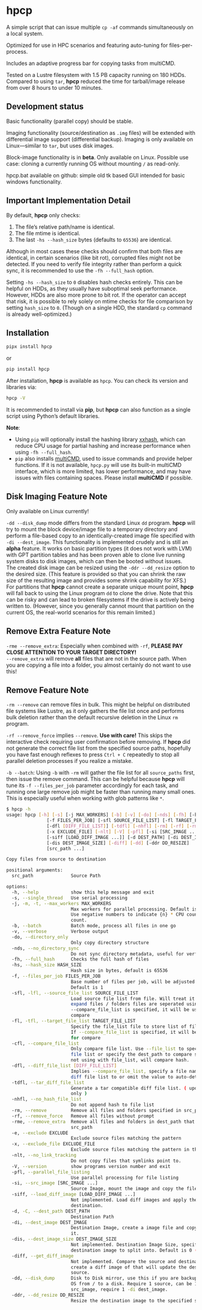 # hpcp
A simple script that can issue multiple `cp -af` commands simultaneously on a local system.

Optimized for use in HPC scenarios and featuring auto-tuning for files-per-process.

Includes an adaptive progress bar for copying tasks from multiCMD.

Tested on a Lustre filesystem with 1.5 PB capacity running on 180 HDDs. Compared to using `tar`, **hpcp** reduced the time for tarball/image release from over 8 hours to under 10 minutes.

## Development status

Basic functionality (parallel copy) should be stable.

Imaging functionality (source/destination as `.img` files) will be extended with differential image support (differential backup). Imaging is only available on Linux—similar to `tar`, but uses disk images.

Block-image functionality is in **beta**. Only available on Linux. Possible use case: cloning a currently running OS without mounting `/` as read-only.

hpcp.bat available on github: simple old tk based GUI intended for basic windows functionality.

## Important Implementation Detail

By default, **hpcp** only checks:
1. The file’s relative path/name is identical.
2. The file mtime is identical.
3. The last `-hs --hash_size` bytes (defaults to `65536`) are identical.

Although in most cases these checks should confirm that both files are identical, in certain scenarios (like bit rot), corrupted files might not be detected. If you need to verify file integrity rather than perform a quick sync, it is recommended to use the `-fh --full_hash` option.

Setting `-hs --hash_size` to `0` disables hash checks entirely. This can be helpful on HDDs, as they usually have suboptimal seek performance. However, HDDs are also more prone to bit rot. If the operator can accept that risk, it is possible to rely solely on mtime checks for file comparison by setting `hash_size` to `0`. (Though on a single HDD, the standard `cp` command is already well-optimized.)

## Installation

```bash
pipx install hpcp
```
or
```bash
pip install hpcp
```

After installation, **hpcp** is available as `hpcp`. You can check its version and libraries via:
```bash
hpcp -V
```

It is recommended to install via **pip**, but **hpcp** can also function as a single script using Python’s default libraries.

**Note**:  
- Using `pip` will optionally install the hashing library [xxhash](https://github.com/Cyan4973/xxHash), which can reduce CPU usage for partial hashing and increase performance when using `-fh --full_hash`.  
- `pip` also installs [multiCMD](https://github.com/yufei-pan/multiCMD), used to issue commands and provide helper functions. If it is not available, `hpcp.py` will use its built-in multiCMD interface, which is more limited, has lower performance, and may have issues with files containing spaces. Please install **multiCMD** if possible.

## Disk Imaging Feature Note

Only available on Linux currently!

`-dd --disk_dump` mode differs from the standard Linux `dd` program. **hpcp** will try to mount the block device/image file to a temporary directory and perform a file-based copy to an identically-created image file specified with `-di --dest_image`. This functionality is implemented crudely and is still an **alpha** feature. It works on basic partition types (it does not work with LVM) with GPT partition tables and has been proven able to clone live running system disks to disk images, which can then be booted without issues.  
The created disk image can be resized using the `-ddr --dd_resize` option to the desired size. (This feature is provided so that you can shrink the raw size of the resulting image and provides some shrink capability for XFS.)  
For partitions that **hpcp** cannot create a separate unique mount point, **hpcp** will fall back to using the Linux program `dd` to clone the drive. Note that this can be risky and can lead to broken filesystems if the drive is actively being written to. (However, since you generally cannot mount that partition on the current OS, the real-world scenarios for this remain limited.)

## Remove Extra Feature Note

`-rme --remove_extra`: Especially when combined with `-rf`, **PLEASE PAY CLOSE ATTENTION TO YOUR TARGET DIRECTORY!**  
`--remove_extra` will remove **all** files that are not in the source path. When you are copying a file into a folder, you almost certainly do not want to use this!

## Remove Feature Note

`-rm --remove` can remove files in bulk. This might be helpful on distributed file systems like Lustre, as it only gathers the file list once and performs bulk deletion rather than the default recursive deletion in the Linux `rm` program.

`-rf --remove_force` implies `--remove`. **Use with care!** This skips the interactive check requiring user confirmation before removing. If **hpcp** did not generate the correct file list from the specified source paths, hopefully you have fast enough reflexes to press `Ctrl + C` repeatedly to stop all parallel deletion processes if you realize a mistake.

`-b --batch`: Using `-b` with `-rm` will gather the file list for all `source_paths` first, then issue the remove command. This can be helpful because **hpcp** will tune its `-f --files_per_job` parameter accordingly for each task, and running one large remove job might be faster than running many small ones. This is especially useful when working with glob patterns like `*`.

```bash
$ hpcp -h
usage: hpcp [-h] [-s] [-j MAX_WORKERS] [-b] [-v] [-do] [-nds] [-fh] [-hs HASH_SIZE]
               [-f FILES_PER_JOB] [-sfl SOURCE_FILE_LIST] [-fl TARGET_FILE_LIST] [-cfl]
               [-dfl [DIFF_FILE_LIST]] [-tdfl] [-nhfl] [-rm] [-rf] [-rme] [-e EXCLUDE]
               [-x EXCLUDE_FILE] [-nlt] [-V] [-pfl] [-si [SRC_IMAGE ...]]
               [-siff [LOAD_DIFF_IMAGE ...]] [-d DEST_PATH] [-di DEST_IMAGE]
               [-dis DEST_IMAGE_SIZE] [-diff] [-dd] [-ddr DD_RESIZE]
               [src_path ...]

Copy files from source to destination

positional arguments:
  src_path              Source Path

options:
  -h, --help            show this help message and exit
  -s, --single_thread   Use serial processing
  -j, -m, -t, --max_workers MAX_WORKERS
                        Max workers for parallel processing. Default is 4 * CPU count.
                        Use negative numbers to indicate {n} * CPU count, 0 means 1/2 CPU
                        count.
  -b, --batch           Batch mode, process all files in one go
  -v, --verbose         Verbose output
  -do, --directory_only
                        Only copy directory structure
  -nds, --no_directory_sync
                        Do not sync directory metadata, useful for verfication
  -fh, --full_hash      Checks the full hash of files
  -hs, --hash_size HASH_SIZE
                        Hash size in bytes, default is 65536
  -f, --files_per_job FILES_PER_JOB
                        Base number of files per job, will be adjusted dynamically.
                        Default is 1
  -sfl, -lfl, --source_file_list SOURCE_FILE_LIST
                        Load source file list from file. Will treat it raw meaning do not
                        expand files / folders files are seperated using newline. If
                        --compare_file_list is specified, it will be used as source for
                        compare
  -fl, -tfl, --target_file_list TARGET_FILE_LIST
                        Specify the file_list file to store list of files in src_path to.
                        If --compare_file_list is specified, it will be used as targets
                        for compare
  -cfl, --compare_file_list
                        Only compare file list. Use --file_list to specify a existing
                        file list or specify the dest_path to compare src_path with. When
                        not using with file_list, will compare hash.
  -dfl, --diff_file_list [DIFF_FILE_LIST]
                        Implies --compare_file_list, specify a file name to store the
                        diff file list to or omit the value to auto-determine.
  -tdfl, --tar_diff_file_list
                        Generate a tar compatible diff file list. ( update / new files
                        only )
  -nhfl, --no_hash_file_list
                        Do not append hash to file list
  -rm, --remove         Remove all files and folders specified in src_path
  -rf, --remove_force   Remove all files without prompt
  -rme, --remove_extra  Remove all files and folders in dest_path that are not in
                        src_path
  -e, --exclude EXCLUDE
                        Exclude source files matching the pattern
  -x, --exclude_file EXCLUDE_FILE
                        Exclude source files matching the pattern in the file
  -nlt, --no_link_tracking
                        Do not copy files that symlinks point to.
  -V, --version         show programs version number and exit
  -pfl, --parallel_file_listing
                        Use parallel processing for file listing
  -si, --src_image [SRC_IMAGE ...]
                        Source Image, mount the image and copy the files from it.
  -siff, --load_diff_image [LOAD_DIFF_IMAGE ...]
                        Not implemented. Load diff images and apply the changes to the
                        destination.
  -d, -C, --dest_path DEST_PATH
                        Destination Path
  -di, --dest_image DEST_IMAGE
                        Destination Image, create a image file and copy the files into
                        it.
  -dis, --dest_image_size DEST_IMAGE_SIZE
                        Not implemented. Destination Image Size, specify the size of the
                        destination image to split into. Default is 0 (No split).
  -diff, --get_diff_image
                        Not implemented. Compare the source and destination file list,
                        create a diff image of that will update the destination to
                        source.
  -dd, --disk_dump      Disk to Disk mirror, use this if you are backuping / deploying an
                        OS from / to a disk. Require 1 source, can be 1 src_path or 1 -si
                        src_image, require 1 -di dest_image.
  -ddr, --dd_resize DD_RESIZE
                        Resize the destination image to the specified size with dd
```